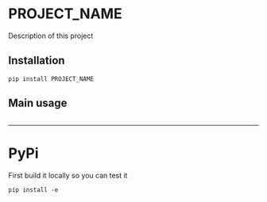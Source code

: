 # PROJECT_NAME
Description of this project

## Installation 
```commandline
pip install PROJECT_NAME
```

## Main usage

```python
```


<hr>

# PyPi
First build it locally so you can test it
```commandline
pip install -e
```
